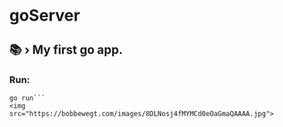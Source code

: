 # goServer
## 📚 › My first go app.

### Run:
```console
go run```
<img src="https://bobbewegt.com/images/8DLNosj4fMYMCd0eOaGmaQAAAA.jpg">
